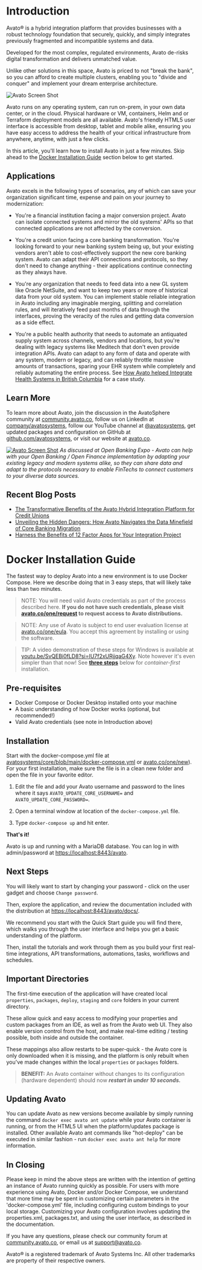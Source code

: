# Introduction

Avato® is a hybrid integration platform that provides businesses with a robust technology foundation that securely, quickly, and simply integrates previously fragmented and incompatible systems and data.

Developed for the most complex, regulated environments, Avato de-risks digital transformation and delivers unmatched value.

Unlike other solutions in this space, Avato is priced to not "break the bank", so you can afford to create multiple clusters, enabling you to "divide and conquer" and implement your dream enterprise architecture.

![Avato Screen Shot](_assets/Avato-Product.jpeg)

Avato runs on any operating system, can run on-prem, in your own data center, or in the cloud. Physical hardware or VM, containers, Helm and or Terraform deployment models are all available. Avato's friendly HTML5 user interface is accessible from desktop, tablet and mobile alike, ensuring you have easy access to address the health of your critical infrastructure from anywhere, anytime, with just a few clicks.

In this article, you'll learn how to install Avato in just a few minutes.
Skip ahead to the [Docker Installation Guide](#docker-installation-guide) section below to get started.

## Applications

Avato excels in the following types of scenarios, any of which can save your organization significant time, expense and pain on your journey to modernization:

- You're a financial institution facing a major conversion project. Avato can isolate connected systems and mirror the old systems' APIs so that connected applications are not affected by the conversion.

- You're a credit union facing a core banking transformation. You're looking forward to your new banking system being up, but your existing vendors aren't able to cost-effectively support the new core banking system. Avato can adapt their API connections and protocols, so they don't need to change anything - their applications continue connecting as they always have.
  
- You're any organization that needs to feed data into a new GL system like Oracle NetSuite, and want to keep two years or more of historical data from your old system. You can implement stable reliable integration in Avato including any imaginable merging, splitting and correlation rules, and will iteratively feed past months of data through the interfaces, proving the veracity of the rules and getting data conversion as a side effect.
  
- You're a public health authority that needs to automate an antiquated supply system across channels, vendors and locations, but you're dealing with legacy systems like Meditech that don't even provide integration APIs. Avato can adapt to any form of data and operate with any system, modern or legacy, and can reliably throttle massive amounts of transactions, sparing your EHR system while completely and reliably automating the entire process. See [How Avato helped Integrate Health Systems in British Columbia](https://avato.co/content/how-avato-helped-british-columbias-provincial-health-services-authority/) for a case study.

## Learn More

To learn more about Avato, join the discussion in the AvatoSphere community at <a href="https://community.avato.co" target="_TOP">community.avato.co</a>, follow us on LinkedIn at <a href="https://www.linkedin.com/company/avatosystems/" target="_TOP">company/avatosystems</a>, follow our YouTube channel at <a href="https://www.youtube.com/@avatosystems" target="_TOP">@avatosystems</a>, get updated packages and configuration on GitHub at <a href="https://github.com/avatosystems" target="_TOP">github.com/avatosystems</a>, or visit our website at <a href="https://avato.co" target="_TOP">avato.co</a>.

[![Avato Screen Shot](_assets/Darren-at-OBExpo.png)](https://community.avato.co)
*As discussed at Open Banking Expo - Avato can help with your Open Banking / Open Finance implementation by adapting your existing legacy and modern systems alike, so they can share data and adapt to the protocols necessary to enable FinTechs to connect customers to your diverse data sources.*


## Recent Blog Posts

- [The Transformative Benefits of the Avato Hybrid Integration Platform for Credit Unions](https://avato.co/the-transformative-benefits-of-the-avato-hybrid-integration-platform-for-credit-unions/)
- [Unveiling the Hidden Dangers: How Avato Navigates the Data Minefield of Core Banking Migration ](https://avato.co/avato-data-core-banking-data-migration-transformation-pitfalls/)
- [Harness the Benefits of 12 Factor Apps for Your Integration Project](https://avato.co/harness-the-benefits-of-12-factor-apps-for-your-integration-project/)

# Docker Installation Guide

The fastest way to deploy Avato into a new environment is to use Docker Compose.
Here we describe doing that in 3 easy steps, that will likely take less than two minutes.

> NOTE: You will need valid Avato credentials as part of the process described here. **If you do not have such credentials,
please visit <a href="https://avato.co/one/request" target="_TOP">avato.co/one/request</a> to request access to Avato distributions.**

> NOTE: Any use of Avato is subject to end user evaluation license at <a href="https://avato.co/one/eula" target="_TOP">avato.co/one/eula</a>.
You accept this agreement by installing or using the software.


> TIP: A video demonstration of these steps for Windows is available at <a href="https://youtu.be/SvQEBi0fLD8?si=IU7f2xURjjqaG4Xy" target="_TOP">youtu.be/SvQEBi0fLD8?si=IU7f2xURjjqaG4Xy</a>. Note however it's even simpler than that now! See [**three steps**](#installation) below for *container-first* installation.

##  Pre-requisites

- Docker Compose or Docker Desktop installed onto your machine
- A basic understanding of how Docker works (optional, but recommended!)
- Valid Avato credentials (see note in Introduction above)

## Installation

Start with the docker-compose.yml file at
<a href="https://github.com/avatosystems/core/blob/main/docker-compose.yml" target="_TOP">avatosystems/core/blob/main/docker-compose.yml</a> or
<a href="https://avato.co/one/new" target="_TOP">avato.co/one/new</a>).
For your first installation, make sure the file is in a clean new folder and open the file in your favorite editor.

1. Edit the file and add your Avato username and password to the lines where it says `AVATO_UPDATE_CORE_USERNAME=` and `AVATO_UPDATE_CORE_PASSWORD=`.

2. Open a terminal window at location of the `docker-compose.yml` file.

3. Type `docker-compose up` and hit enter.

**That's it!**

Avato is up and running with a MariaDB database. You can log in with admin/password at
<a href="https://localhost:8443/avato" target="_TOP">https://localhost:8443/avato</a>.


## Next Steps

You will likely want to start by changing your password - click on the user gadget and choose `Change password`.

Then, explore the application, and review the documentation included with the distribution at <a href="https://localhost:8443/avato/docs/" target="_TOP">https://localhost:8443/avato/docs/<a/>.

We recommend you start with the Quick Start guide you will find there, which walks you through the user interface and helps you get a basic understanding of the platform.

Then, install the tutorials and work through them as you build your first real-time integrations, API transformations, automations, tasks, workflows and schedules.

## Important Directories

The first-time execution of the application will have created local `properties`, `packages`, `deploy`, `staging` and `core` folders in your current directory.

These allow quick and easy access to modifying your properties and custom packages from an IDE, as well as from the Avato web UI. They also enable version control from the host, and make real-time editing / testing possible, both inside and outside the container.

These mappings also allow restarts to be super-quick - the Avato core is only downloaded when it is missing, and the platform is only rebuilt when you've made changes within the local `properties` or `packages` folders.

> **BENEFIT:** An Avato container without changes to its configuration (hardware dependent) should now ***restart in under 10 seconds.***

## Updating Avato

You can update Avato as new versions become available by simply running the command ```docker exec avato ant update``` while your Avato container is running, or from the HTML5 UI when the platform/updates package is installed.
Other available Avato ant commands like "hot-deploy" can be executed in similar fashion - run ```docker exec avato ant help``` for more information.

## In Closing

Please keep in mind the above steps are written with the intention of getting an instance of Avato running quickly as
possible. For users with more experience using Avato, Docker and/or Docker Compose, we understand that more time may be spent in
customizing certain parameters in the 'docker-compose.yml' file, including configuring custom bindings to your local storage.
Customizing your Avato configuration involves updating the properties.xml, packages.txt, and using the user interface, as described in the documentation.

If you have any questions, please check our community forum at <a href="https://community.avato.co" target="_TOP">community.avato.co</a>, or email us at <a href="mailto:support@avato.co">support@avato.co</a>.

Avato® is a registered trademark of Avato Systems Inc. All other trademarks are property of their respective owners.
